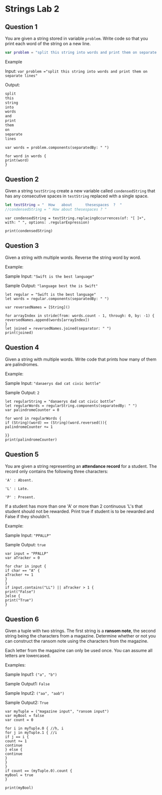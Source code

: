 # Strings Lab 2

## Question 1

You are given a string stored in variable `problem`. Write code so that you print each word of the string on a new line.

```swift
var problem = "split this string into words and print them on separate lines"
```

Example

Input:
`var problem ="split this string into words and print them on separate lines"`

Output:
```swift
split
this
string
into
words
and
print
them
on
separate
lines
```
```
var words = problem.components(separatedBy: " ")

for word in words {
print(word)
}
```

## Question 2

Given a string `testString` create a new variable called `condensedString` that has any consecutive spaces in `testString` replaced with a single space.

```swift
let testString = "  How   about      thesespaces  ?  "
//condensedString = " How about thesespaces ? "

```
```
var condensedString = testString.replacingOccurrences(of: "[ ]+", with: " ", options: .regularExpression)

print(condensedString)

```


## Question 3

Given a string with multiple words. Reverse the string word by word.

Example:

Sample Input: `"Swift is the best language"`

Sample Output: `"language best the is Swift"`

```
let regular = "Swift is the best language"
let words = regular.components(separatedBy: " ")

var reversedNames = [String]()

for arrayIndex in stride(from: words.count - 1, through: 0, by: -1) {
reversedNames.append(words[arrayIndex])
}
let joined = reversedNames.joined(separator: " ")
print(joined)
```

## Question 4

Given a string with multiple words. Write code that prints how many of them are palindromes.

Example:

Sample Input: `"danaerys dad cat civic bottle"`

Sample Output: `2`

```
let regularString = "danaerys dad cat civic bottle"
let regularWords = regularString.components(separatedBy: " ")
var palindromeCounter = 0

for word in regularWords {
if (String)(word) == (String)(word.reversed()){
palindromeCounter += 1

}}
print(palindromeCounter)

```
## Question 5

You are given a string representing an **attendance record** for a student. The record only contains the following three characters:

`'A' : Absent.`

`'L' : Late.`

`'P' : Present.`

If a student has more than one 'A' or more than 2 continuous 'L's that student should not be rewarded. Print true if student is to be rewarded and False if they shouldn't.

Example:

Sample Input: `"PPALLP"`

Sample Output: `true`

```
var input = "PPALLP"
var aTracker = 0

for char in input {
if char == "A" {
aTracker += 1
}
}
if input.contains("LL") || aTracker > 1 {
print("False")
}else {
print("True")
}

```
## Question 6

Given a tuple with two strings. The first string is a **ransom note**, the second string being the characters from a magazine. Determine whether or not you can construct the ransom note using the characters from the magazine.

Each letter from the magazine can only be used once. You can assume all letters are lowercased.

Examples:

Sample Input1: `("a", "b")`

Sample Output1: `False`

Sample Input2: `("aa", "aab")`

Sample Output2: `True`


```
var myTuple = ("magazine input", "ransom input")
var myBool = false
var count = 0

for i in myTuple.0 { //h, i
for j in myTuple.1 { //i
if j == i {
count += 1
continue
} else {
continue
}
}
}
if count == (myTuple.0).count {
myBool = true
}

print(myBool)
```
